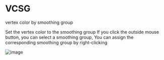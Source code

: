 # VCSG

vertex color by smoothing group

Set the vertex color to the smoothing group
If you click the outside mouse button, you can select a smoothing group,
You can assign the corresponding smoothing group by right-clicking

![image](https://user-images.githubusercontent.com/92988537/184679312-b5b0bb69-fac4-445b-95b5-42c72fa7dbce.png)
